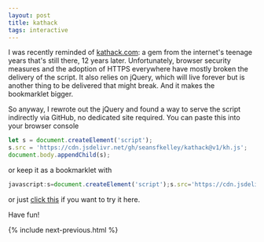 ```yaml
---
layout: post
title: kathack
tags: interactive
---
```


I was recently reminded of [kathack.com](http://kathack.com): a gem from the internet's teenage years that's still there, 12 years later. Unfortunately, browser security measures and the adoption of HTTPS everywhere have mostly broken the delivery of the script. It also relies on jQuery, which will live forever but is another thing to be delivered that might break. And it makes the bookmarklet bigger.

So anyway, I rewrote out the jQuery and found a way to serve the script indirectly via GitHub, no dedicated site required. You can paste this into your browser console

```js
let s = document.createElement('script');
s.src = 'https://cdn.jsdelivr.net/gh/seansfkelley/kathack@v1/kh.js';
document.body.appendChild(s);
```

or keep it as a bookmarklet with

```js
javascript:s=document.createElement('script');s.src='https://cdn.jsdelivr.net/gh/seansfkelley/kathack@v1/kh.js';document.body.appendChild(s);void(0);
```

or just [click this](javascript:s=document.createElement('script');s.src='https://cdn.jsdelivr.net/gh/seansfkelley/kathack@v1/kh.js';document.body.appendChild(s);void(0);) if you want to try it here.

Have fun!

{% include next-previous.html %}
